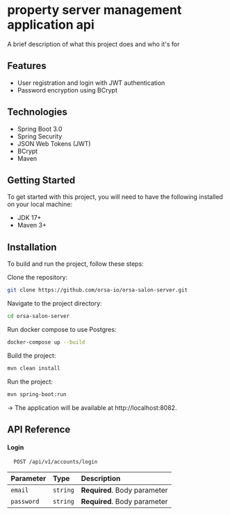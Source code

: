 
# property server management application api

A brief description of what this project does and who it's for


## Features

- User registration and login with JWT authentication
- Password encryption using BCrypt

## Technologies

- Spring Boot 3.0
- Spring Security
- JSON Web Tokens (JWT)
- BCrypt
- Maven




## Getting Started
To get started with this project, you will need to have the following installed on your local machine:

- JDK 17+
- Maven 3+
## Installation

To build and run the project, follow these steps:

Clone the repository:

```bash
git clone https://github.com/orsa-io/orsa-salon-server.git
``` 

Navigate to the project directory: 

```bash
cd orsa-salon-server
``` 

Run docker compose to use Postgres:
```bash
docker-compose up --build
```

Build the project:

```bash
mvn clean install
```

Run the project: 
```bash
mvn spring-boot:run
```

-> The application will be available at http://localhost:8082.

    
## API Reference

#### Login

```http
  POST /api/v1/accounts/login
```

| Parameter | Type     | Description                |
| :-------- | :------- | :------------------------- |
| `email` | `string` | **Required**. Body parameter |
| `password` | `string` | **Required**. Body parameter |
